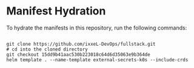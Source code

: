 
# Manifest Hydration

To hydrate the manifests in this repository, run the following commands:

```shell

git clone https://github.com/ixxeL-DevOps/fullstack.git
# cd into the cloned directory
git checkout 15dd9b41aac530b223018c64d6d35063e9b364de
helm template . --name-template external-secrets-k0s --include-crds
```